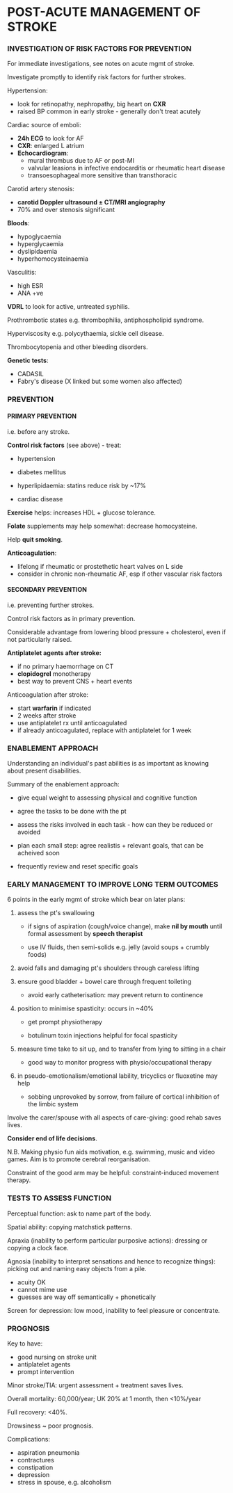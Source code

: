 # POST-ACUTE MANAGEMENT OF STROKE

### INVESTIGATION OF RISK FACTORS FOR PREVENTION

For immediate investigations, see notes on acute mgmt of stroke.

Investigate promptly to identify risk factors for further strokes. 

Hypertension:

- look for retinopathy, nephropathy, big heart on **CXR**
- raised BP common in early stroke - generally don't treat acutely

Cardiac source of emboli:

- **24h ECG** to look for AF
- **CXR**: enlarged L atrium
- **Echocardiogram**: 
	- mural thrombus due to AF or post-MI
	- valvular leasions in infective endocarditis or rheumatic heart disease
	- transoesophageal more sensitive than transthoracic

Carotid artery stenosis:

- **carotid Doppler ultrasound ± CT/MRI angiography**
- 70% and over stenosis significant

**Bloods**:

- hypoglycaemia
- hyperglycaemia
- dyslipidaemia
- hyperhomocysteinaemia

Vasculitis:

- high ESR
- ANA +ve

**VDRL** to look for active, untreated syphilis.

Prothrombotic states e.g. thrombophilia, antiphospholipid syndrome.

Hyperviscosity e.g. polycythaemia, sickle cell disease.

Thrombocytopenia and other bleeding disorders.

**Genetic tests**:

- CADASIL
- Fabry's disease (X linked but some women also affected)


### PREVENTION

#### PRIMARY PREVENTION

i.e. before any stroke.

**Control risk factors** (see above) - treat:

- hypertension

- diabetes mellitus

- hyperlipidaemia: statins reduce risk by ~17%

- cardiac disease

**Exercise** helps: increases HDL + glucose tolerance.

**Folate** supplements may help somewhat: decrease homocysteine.

Help **quit smoking**.

**Anticoagulation**:

- lifelong if rheumatic or prostethetic heart valves on L side
- consider in chronic non-rheumatic AF, esp if other vascular risk factors

#### SECONDARY PREVENTION

i.e. preventing further strokes.

Control risk factors as in primary prevention.

Considerable advantage from lowering blood pressure + cholesterol, even if not particularly raised.

**Antiplatelet agents after stroke:**

- if no primary haemorrhage on CT
- **clopidogrel** monotherapy
- best way to prevent CNS + heart events

Anticoagulation after stroke:

- start **warfarin** if indicated
- 2 weeks after stroke
- use antiplatelet rx until anticoagulated
- if already anticoagulated, replace with antiplatelet for 1 week

### ENABLEMENT APPROACH

Understanding an individual's past abilities is as important as knowing about present disabilities.

Summary of the enablement approach:

- give equal weight to assessing physical and cognitive function

- agree the tasks to be done with the pt

- assess the risks involved in each task - how can they be reduced or avoided

- plan each small step: agree realistis + relevant goals, that can be acheived soon

- frequently review and reset specific goals

### EARLY MANAGEMENT TO IMPROVE LONG TERM OUTCOMES

6 points in the early mgmt of stroke which bear on later plans:

1. assess the pt's swallowing

	- if signs of aspiration (cough/voice change), make **nil by mouth** until formal assessment by **speech therapist**

	- use IV fluids, then semi-solids e.g. jelly (avoid soups + crumbly foods)
	
2. avoid falls and damaging pt's shoulders through careless lifting

3. ensure good bladder + bowel care through frequent toileting

	- avoid early catheterisation: may prevent return to continence

4. position to minimise spasticity: occurs in ~40%

	- get prompt physiotherapy
	
	- botulinum toxin injections helpful for focal spasticity

5. measure time take to sit up, and to transfer from lying to sitting in a chair

	- good way to monitor progress with physio/occupational therapy
	
6. in pseudo-emotionalism/emotional lability, tricyclics or fluoxetine may help

	- sobbing unprovoked by sorrow, from failure of cortical inhibition of the limbic system
	
Involve the carer/spouse with all aspects of care-giving: good rehab saves lives.

**Consider end of life decisions**.

N.B. Making physio fun aids motivation, e.g. swimming, music and video games. Aim is to promote cerebral reorganisation.

Constraint of the good arm may be helpful: constraint-induced movement therapy.

### TESTS TO ASSESS FUNCTION

Perceptual function: ask to name part of the body.

Spatial ability: copying matchstick patterns.

Apraxia (inability to perform particular purposive actions): dressing or copying a clock face.

Agnosia (inability to interpret sensations and hence to recognize things):  picking out and naming easy objects from a pile.

- acuity OK
- cannot mime use
- guesses are way off semantically + phonetically

Screen for depression: low mood, inability to feel pleasure or concentrate.

### PROGNOSIS

Key to have:

- good nursing on stroke unit
- antiplatelet agents
- prompt intervention

Minor stroke/TIA: urgent assessment + treatment saves lives.

Overall mortality: 60,000/year; UK 20% at 1 month, then <10%/year

Full recovery: <40%.

Drowsiness ~ poor prognosis.

Complications:

- aspiration pneumonia
- contractures
- constipation
- depression
- stress in spouse, e.g. alcoholism